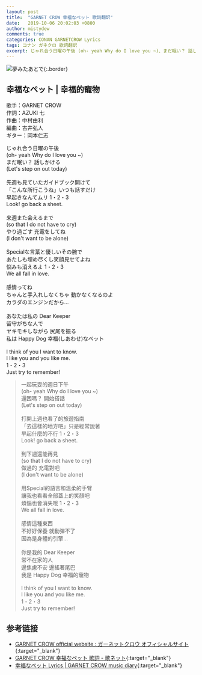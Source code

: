 ```yaml
---
layout: post
title:  "GARNET CROW 幸福なペット 歌詞翻訳"
date:   2019-10-06 20:02:03 +0800
author: mistydew
comments: true
categories: CONAN GARNETCROW Lyrics
tags: コナン ガネクロ 歌詞翻訳
excerpt: じゃれ合う日曜の午後 (oh- yeah Why do I love you ~)、まだ眠い？ 話しかける (Let's step on out today)。
---
```

![夢みたあとで](https://raw.githubusercontent.com/mistydew/gc2/master/cover/single/SG10_夢みたあとで.jpg){:.border}

## 幸福なペット | 幸福的寵物

歌手：GARNET CROW<br>
作詞：AZUKI 七<br>
作曲：中村由利<br>
編曲：古井弘人<br>
ギター：岡本仁志

<div class="lyric-original">
<p>
じゃれ合う日曜の午後<br>
(oh- yeah Why do I love you ~)<br>
まだ眠い？ 話しかける<br>
(Let's step on out today)<br>
<br>
先週も見ていたガイドブック開けて<br>
「こんな所行こうね」いつも話すだけ<br>
早起きなんてムリ 1・2・3<br>
Look! go back a sheet.<br>
<br>
来週また会えるまで<br>
(so that I do not have to cry)<br>
やり過ごす 充電をしてね<br>
(I don't want to be alone)<br>
<br>
Specialな言葉と優しいその腕で<br>
あたしも埋め尽くし笑顔見せてよね<br>
悩みも消えるよ 1・2・3<br>
We all fall in love.<br>
<br>
感情ってね<br>
ちゃんと手入れしなくちゃ 動かなくなるのよ<br>
カラダのエンジンだから…<br>
<br>
あなたは私の Dear Keeper<br>
留守がちな人で<br>
ヤキモキしながら 尻尾を振る<br>
私は Happy Dog 幸福(しあわせ)なペット<br>
<br>
I think of you I want to know.<br>
I like you and you like me.<br>
1・2・3<br>
Just try to remember!
</p>
</div>

<div class="lyric-translation">
<blockquote>
一起玩耍的週日下午<br>
(oh- yeah Why do I love you ~)<br>
還困嗎？ 開始搭話<br>
(Let's step on out today)<br>
<br>
打開上週也看了的旅遊指南<br>
「去這樣的地方吧」只是經常說著<br>
早起什麼的不行 1・2・3<br>
Look! go back a sheet.<br>
<br>
到下週還能再見<br>
(so that I do not have to cry)<br>
做過的 充電對吧<br>
(I don't want to be alone)<br>
<br>
用Special的語言和溫柔的手臂<br>
讓我也看看全部蓋上的笑顏吧<br>
煩惱也會消失哦 1・2・3<br>
We all fall in love.<br>
<br>
感情這種東西<br>
不好好保養 就動彈不了<br>
因為是身體的引擎...<br>
<br>
你是我的 Dear Keeper<br>
常不在家的人<br>
邊焦慮不安 邊搖著尾巴<br>
我是 Happy Dog 幸福的寵物<br>
<br>
I think of you I want to know.<br>
I like you and you like me.<br>
1・2・3<br>
Just try to remember!
</blockquote>
</div>

## 参考链接

* [GARNET CROW official website : ガーネットクロウ オフィシャルサイト](http://www.garnetcrow.com){:target="_blank"}
* [GARNET CROW 幸福なペット 歌詞 - 歌ネット](https://www.uta-net.com/song/20152){:target="_blank"}
* [幸福なペット Lyrics \| GARNET CROW music diary](https://mistydew.github.io/gc/lyrics/original/幸福なペット.html){:target="_blank"}
